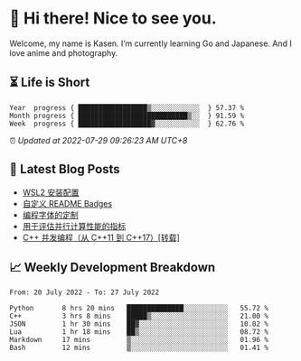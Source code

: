 <h1>👋 Hi there! Nice to see you.</h1>

Welcome, my name is Kasen. I’m currently learning Go and Japanese. And I love anime and photography.


## ⏳ Life is Short

<!-- Start of Time Progress Bar -->
``` text
Year  progress { █████████████████▒░░░░░░░░░░░░  } 57.37 %
Month progress { ███████████████████████████▒░░  } 91.59 %
Week  progress { ██████████████████▓░░░░░░░░░░░  } 62.76 %
```

⏰ *Updated at 2022-07-29 09:26:23 AM UTC+8*

<!-- End of Time Progress Bar -->

## 📝 Latest Blog Posts

<!-- BLOG-POST-LIST:START -->
- [WSL2 安装配置](https://blog.imkasen.com/wsl2-config.html)
- [自定义 README Badges](https://blog.imkasen.com/custom-readme-badges.html)
- [编程字体的定制](https://blog.imkasen.com/coding-fonts-configuration.html)
- [用于评估并行计算性能的指标](https://blog.imkasen.com/parallel-performance-metrics.html)
- [C++ 并发编程（从 C++11 到 C++17）[转载]](https://blog.imkasen.com/cpp-concurrency.html)
<!-- BLOG-POST-LIST:END -->

## 📈 Weekly Development Breakdown

<!--START_SECTION:waka-->

```text
From: 20 July 2022 - To: 27 July 2022

Python       8 hrs 20 mins   ██████████████░░░░░░░░░░░   55.72 %
C++          3 hrs 8 mins    █████▒░░░░░░░░░░░░░░░░░░░   21.00 %
JSON         1 hr 30 mins    ██▓░░░░░░░░░░░░░░░░░░░░░░   10.02 %
Lua          1 hr 18 mins    ██▒░░░░░░░░░░░░░░░░░░░░░░   08.72 %
Markdown     17 mins         ▒░░░░░░░░░░░░░░░░░░░░░░░░   01.96 %
Bash         12 mins         ▒░░░░░░░░░░░░░░░░░░░░░░░░   01.41 %
```

<!--END_SECTION:waka-->
